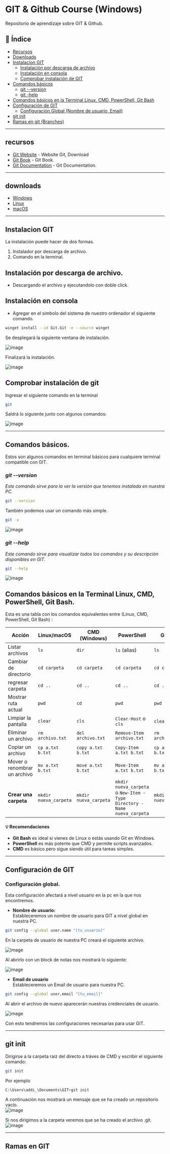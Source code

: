 # GIT & Github Course (Windows)
Repositorio de aprendizaje sobre GIT & Github.


## 📑 Índice

- [Recursos](#recursos)
- [Downloads](#downloads)
- [Instalacion GIT](#instalacion-git)
   - [Instalación por descarga de archivo](#instalación-por-descarga-de-archivo)
   - [Instalación en consola](#instalación-en-consola)
   - [Comprobar instalación de GIT](#comprobar-instalación-de-git)
- [Comandos básicos](#comandos-básicos)
   - [git --version](#git---version)
   - [git -help](#git---help)
- [Comandos básicos en la Terminal Linux, CMD, PowerShell, Git Bash](#comandos-básicos-en-la-terminal-linux-cmd-powershell-git-bash)
- [Configuración de GIT](#configuración-de-git)
   - [Configuración Global (Nombre de usuario, Email)](#configuración-global)
- [git init](#git-init)
- [Ramas en git (Branches)](#ramas-en-git)
---

## recursos

* [Git Website](https://git-scm.com/) - Website Git, Download
* [Git Book](https://git-scm.com/book/en/v2) - Git Book.
* [Git Documentation](https://git-scm.com/doc) - Git Documentation.

---

## downloads

 * [Windows](https://git-scm.com/downloads/win)
 * [Linux](https://git-scm.com/downloads/linux)
 * [macOS](https://git-scm.com/downloads/mac)

---

## Instalacion GIT  
La instalación puede hacer de dos formas.
1. Instalador por descarga de archivo.
2. Comando en la terminal.

## Instalación por descarga de archivo.
* Descargando el archivo y ejecutandolo con doble click.

## Instalación en consola
* Agregar en el simbolo del sistema de nuestro ordenador el siguiente comando. 

```bash
winget install --id Git.Git -e --source winget
```

Se desplegará la siguiente ventana de instalación.

![image](https://github.com/user-attachments/assets/caf889f4-7dc0-4c6d-a8fa-ec187927825d)

Finalizará la instalación.

![image](https://github.com/user-attachments/assets/49d690ab-36e2-4bdb-8063-33f9cfa1084a)

## Comprobar instalación de git
Ingresar el siguiente comando en la terminal
```bash
git
```
Saldrá lo siguiente junto con algunos comandos:  

![image](https://github.com/user-attachments/assets/6e09e8ce-bb90-407e-981a-1da6f35cf583)

---

## Comandos básicos.  
Estos son algunos comandos en terminal básicos para cualquiere terminal compatible con GIT.


### *git --version*  
_Este comando sirve para la ver la versión que tenemos instalada en nuestra PC._
```bash
git --version
```  
También podemos usar un comando más simple.
```bash  
git -v
```
![image](https://github.com/user-attachments/assets/182253f9-a29d-4843-a489-fe970eca827d)

### *git --help* 
_Este comando sirve para visualizar todos los comandos y su descripción disponibles en GIT._
```bash  
git --help
```
![image](https://github.com/user-attachments/assets/43ef83a5-0011-40a6-b2f4-adbce88c7654)

## Comandos básicos en la Terminal Linux, CMD, PowerShell, Git Bash.

Esta es una tabla con los comandos equivalentes entre (Linux, CMD, PowerShell, Git Bash) :

| Acción                          | Linux/macOS       | CMD (Windows)     | PowerShell         | Git Bash           |
|---------------------------------|-------------------|-------------------|--------------------|--------------------|
| Listar archivos                 | `ls`              | `dir`             | `ls` (alias)       | `ls`               |
| Cambiar de directorio          | `cd carpeta`      | `cd carpeta`      | `cd carpeta`       | `cd carpeta`       |
| regresar carpeta                | `cd ..`           | `cd ..`           | `cd ..`            | `cd ..`            |
| Mostrar ruta actual            | `pwd`             | `cd`              | `pwd`              | `pwd`              |
| Limpiar la pantalla            | `clear`           | `cls`             | `Clear-Host` o `cls` | `clear` o `cls`    |
| Eliminar un archivo            | `rm archivo.txt`  | `del archivo.txt` | `Remove-Item archivo.txt` | `rm archivo.txt`   |
| Copiar un archivo              | `cp a.txt b.txt`  | `copy a.txt b.txt`| `Copy-Item a.txt b.txt` | `cp a.txt b.txt`   |
| Mover o renombrar un archivo   | `mv a.txt b.txt`  | `move a.txt b.txt`| `Move-Item a.txt b.txt` | `mv a.txt b.txt`   |
| **Crear una carpeta**          | `mkdir nueva_carpeta` | `mkdir nueva_carpeta`   | `mkdir nueva_carpeta` o `New-Item -Type Directory -Name nueva_carpeta` | `mkdir nueva_carpeta` |

#### 💡 Recomendaciones

- **Git Bash** es ideal si vienes de Linux o estás usando Git en Windows.
- **PowerShell** es más potente que CMD y permite scripts avanzados.
- **CMD** es básico pero sigue siendo útil para tareas simples.

---

## Configuración de GIT
### Configuración global. 
   Esta configuración afectará a nivel usuario en la pc en la que nos encontremos.
   * **Nombre de usuario:**  
     Estableceremos un nombre de usuario para GIT a nivel global en nuestra PC. 

```bash  
git config --global user.name "[tu_usuario]"
```
En la carpeta de usuario de nuestra PC creará el siguiente archivo.  

![image](https://github.com/user-attachments/assets/432e49f3-cea5-4341-b022-d6f78de38fca)  

Al abrirlo con un block de notas nos mostrará lo siguiente:  

![image](https://github.com/user-attachments/assets/79e75383-e181-4d38-9f29-4fa005e50599)

   * **Email de usuario**  
     Estableceremos un Email de usuario para nuestra PC.

```bash  
git config --global user.email "[tu_email]"
```
Al abrir el archivo de nuevo aparecerán nuestras credenciales de usuario.  

![image](https://github.com/user-attachments/assets/1681ea38-b15a-4d77-8f1e-d80724ae99b6)

Con esto tendremos las configuraciones necesarias para usar GIT.

---

## git init

Dirigirse a la carpeta raiz del directo a tráves de CMD y escribir el siguiente comando:  

```bash  
git init
```

Por ejemplo
```bash  
C:\Users\addi_\Documents\GIT>git init
```
A continuación nos mostrará un mensaje que se ha creado un repositorio vacío.  
![image](https://github.com/user-attachments/assets/a4509bc4-e84f-4f40-ab0d-5ad37d33b7a4)  

Si nos dirigimos a la carpeta veremos que se ha creado el archivo .git.  
![image](https://github.com/user-attachments/assets/26d87983-b104-415c-bf3c-b3651c69c83d)

---

## Ramas en GIT
